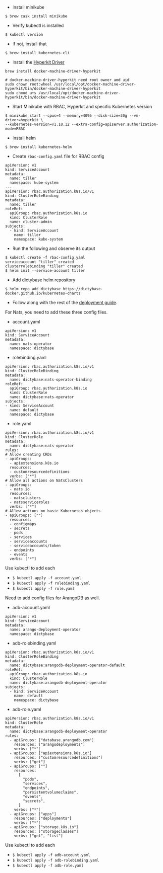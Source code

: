 * Install minikube

```
$ brew cask install minikube
```

* Verify kubectl is installed

```
$ kubectl version
```

* If not, install that

```
$ brew install kubernetes-cli
```

* Install the [Hyperkit Driver](https://github.com/kubernetes/minikube/blob/master/docs/drivers.md#hyperkit-driver)

```
brew install docker-machine-driver-hyperkit

# docker-machine-driver-hyperkit need root owner and uid 
sudo chown root:wheel /usr/local/opt/docker-machine-driver-hyperkit/bin/docker-machine-driver-hyperkit
sudo chmod u+s /usr/local/opt/docker-machine-driver-hyperkit/bin/docker-machine-driver-hyperkit
```

* Start Minikube with RBAC, Hyperkit and specific Kubernetes version

```
$ minikube start --cpus=4 --memory=4096 --disk-size=30g --vm-driver=hyperkit \ 
--kubernetes-version=v1.10.12 --extra-config=apiserver.authorization-mode=RBAC
```

* Install helm

```
$ brew install kubernetes-helm
```

* Create `rbac-config.yaml` file for RBAC config

```
apiVersion: v1
kind: ServiceAccount
metadata:
  name: tiller
  namespace: kube-system
---
apiVersion: rbac.authorization.k8s.io/v1
kind: ClusterRoleBinding
metadata:
  name: tiller
roleRef:
  apiGroup: rbac.authorization.k8s.io
  kind: ClusterRole
  name: cluster-admin
subjects:
  - kind: ServiceAccount
    name: tiller
    namespace: kube-system
```

* Run the following and observe its output

```
$ kubectl create -f rbac-config.yaml
serviceaccount "tiller" created
clusterrolebinding "tiller" created
$ helm init --service-account tiller
```

* Add dictybase helm repository

```
$ helm repo add dictybase https://dictybase-docker.github.io/kubernetes-charts
```

* Follow along with the rest of the [deployment guide](https://github.com/dictyBase/Migration/blob/master/deploy.md).

For Nats, you need to add these three config files.

* account.yaml
```
apiVersion: v1
kind: ServiceAccount
metadata:
  name: nats-operator
  namespace: dictybase
```

* rolebinding.yaml
```
apiVersion: rbac.authorization.k8s.io/v1
kind: ClusterRoleBinding
metadata:
  name: dictybase:nats-operator-binding
roleRef:
  apiGroup: rbac.authorization.k8s.io
  kind: ClusterRole
  name: dictybase:nats-operator
subjects:
- kind: ServiceAccount
  name: default
  namespace: dictybase
```

* role.yaml
```
apiVersion: rbac.authorization.k8s.io/v1
kind: ClusterRole
metadata:
  name: dictybase:nats-operator
rules:
# Allow creating CRDs
- apiGroups:
  - apiextensions.k8s.io
  resources:
  - customresourcedefinitions
  verbs: ["*"]
# Allow all actions on NatsClusters
- apiGroups:
  - nats.io
  resources:
  - natsclusters
  - natsserviceroles
  verbs: ["*"]
# Allow actions on basic Kubernetes objects
- apiGroups: [""]
  resources:
  - configmaps
  - secrets
  - pods
  - services
  - serviceaccounts
  - serviceaccounts/token
  - endpoints
  - events
  verbs: ["*"]
```

Use kubectl to add each
* `$ kubectl apply -f account.yaml`
* `$ kubectl apply -f rolebinding.yaml`
* `$ kubectl apply -f role.yaml`

Need to add config files for ArangoDB as well.

* adb-account.yaml
```
apiVersion: v1
kind: ServiceAccount
metadata:
  name: arango-deployment-operator
  namespace: dictybase
```

* adb-rolebinding.yaml
```
apiVersion: rbac.authorization.k8s.io/v1
kind: ClusterRoleBinding
metadata:
  name: dictybase:arangodb-deployment-operator-default
roleRef:
  apiGroup: rbac.authorization.k8s.io
  kind: ClusterRole
  name: dictybase:arangodb-deployment-operator
subjects:
  - kind: ServiceAccount
    name: default
    namespace: dictybase
```

* adb-role.yaml
```
apiVersion: rbac.authorization.k8s.io/v1
kind: ClusterRole
metadata:
  name: dictybase:arangodb-deployment-operator
rules:
  - apiGroups: ["database.arangodb.com"]
    resources: ["arangodeployments"]
    verbs: ["*"]
  - apiGroups: ["apiextensions.k8s.io"]
    resources: ["customresourcedefinitions"]
    verbs: ["get"]
  - apiGroups: [""]
    resources:
      [
        "pods",
        "services",
        "endpoints",
        "persistentvolumeclaims",
        "events",
        "secrets",
      ]
    verbs: ["*"]
  - apiGroups: ["apps"]
    resources: ["deployments"]
    verbs: ["*"]
  - apiGroups: ["storage.k8s.io"]
    resources: ["storageclasses"]
    verbs: ["get", "list"]
```

Use kubectl to add each
* `$ kubectl apply -f adb-account.yaml`
* `$ kubectl apply -f adb-rolebinding.yaml`
* `$ kubectl apply -f adb-role.yaml`
